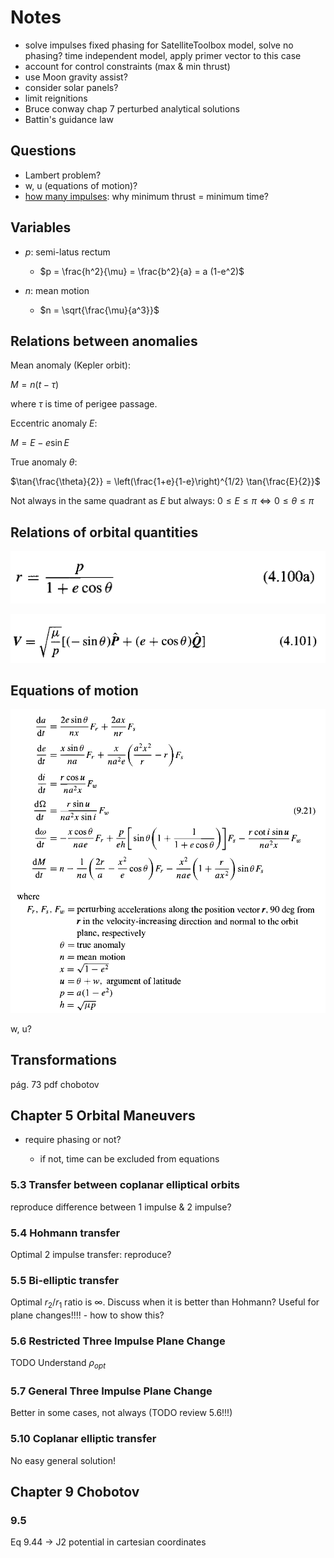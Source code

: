 # Notes

* solve impulses fixed phasing for SatelliteToolbox model, solve no phasing? time independent model, apply primer vector to this case
* account for control constraints (max & min thrust)
* use Moon gravity assist?
* consider solar panels?
* limit reignitions
* Bruce conway chap 7 perturbed analytical solutions
* Battin's guidance law

## Questions

* Lambert problem?
* w, u (equations of motion)?
* [how many impulses](./how%20many%20impulses%20redux.pdf): why minimum thrust = minimum time?

## Variables

* $p$: semi-latus rectum 

  * $p = \frac{h^2}{\mu} = \frac{b^2}{a} = a (1-e^2)$
* $n$: mean motion

  * $n = \sqrt{\frac{\mu}{a^3}}$

## Relations between anomalies

Mean anomaly (Kepler orbit):

$M = n(t - \tau)$

where $\tau$ is time of perigee passage.

Eccentric anomaly $E$:

$M = E - e \sin{E}$

True anomaly $\theta$:

$\tan{\frac{\theta}{2}} = \left(\frac{1+e}{1-e}\right)^{1/2} \tan{\frac{E}{2}}$

Not always in the same quadrant as $E$ but always: $0 \leq E \leq \pi \iff 0 \leq \theta \leq \pi$

## Relations of orbital quantities

![chobotov](./highlights/radius.png)


![chobotov](./highlights/velocity.png)

## Equations of motion

![chobotov](./highlights/chobotov_equations_motion.png)

w, u?

## Transformations

pág. 73 pdf chobotov

## Chapter 5 Orbital Maneuvers

* require phasing or not?

  * if not, time can be excluded from equations

### 5.3 Transfer between coplanar elliptical orbits

reproduce difference between 1 impulse & 2 impulse?

### 5.4 Hohmann transfer

Optimal 2 impulse transfer: reproduce?

### 5.5 Bi-elliptic transfer

Optimal $r_2/r_1$ ratio is $\infty$. Discuss when it is better than Hohmann?
Useful for plane changes!!!! - how to show this?

### 5.6 Restricted Three Impulse Plane Change

TODO Understand $\rho_{opt}$

### 5.7 General Three Impulse Plane Change

Better in some cases, not always (TODO review 5.6!!!)

### 5.10 Coplanar elliptic transfer

No easy general solution! 

## Chapter 9 Chobotov

### 9.5

Eq 9.44 -> J2 potential in cartesian coordinates